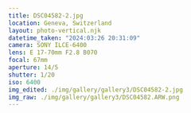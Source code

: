 ```yaml
---
title: DSC04582-2.jpg
location: Geneva, Switzerland
layout: photo-vertical.njk
datetime_taken: "2024:03:26 20:31:09"
camera: SONY ILCE-6400
lens: E 17-70mm F2.8 B070
focal: 67mm
aperture: 14/5
shutter: 1/20
iso: 6400
img_edited: ./img/gallery/gallery3/DSC04582-2.jpg
img_raw: ./img/gallery/gallery3/DSC04582.ARW.png
---
```

